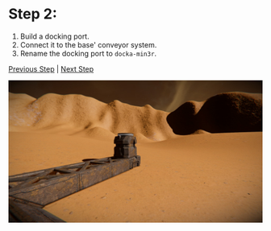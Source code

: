 # Step 2:

1. Build a docking port.
2. Connect it to the base' conveyor system.
3. Rename the docking port to `docka-min3r`.

[Previous Step](step1.md) | [Next Step](step3.md)

![step 2](Step_2.jpg)